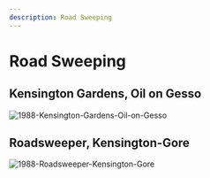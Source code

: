 ```yaml
---
description: Road Sweeping
---
```


# Road Sweeping

## Kensington Gardens, Oil on Gesso

![1988-Kensington-Gardens-Oil-on-Gesso](https://user-images.githubusercontent.com/25156451/125212036-88a49980-e2a2-11eb-92e8-e458a5f68fca.jpg)

## Roadsweeper, Kensington-Gore

![1988-Roadsweeper-Kensington-Gore](https://user-images.githubusercontent.com/25156451/125212097-fa7ce300-e2a2-11eb-8c10-81efa809d9b2.jpg)

